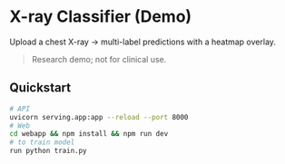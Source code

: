 # X-ray Classifier (Demo)

Upload a chest X-ray -> multi-label predictions with a heatmap overlay.

> Research demo; not for clinical use.

## Quickstart
```bash
# API
uvicorn serving.app:app --reload --port 8000
# Web
cd webapp && npm install && npm run dev
# to train model
run python train.py